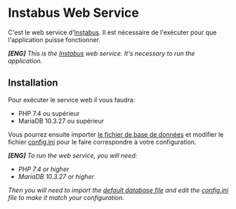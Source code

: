 
# Instabus Web Service
C'est le web service d'[Instabus](https://github.com/EmpireDemocratiqueDuPoulpe/Instabus). Il est nécessaire de l'exécuter pour que l'application puisse fonctionner.

***[ENG]** This is the [Instabus](https://github.com/EmpireDemocratiqueDuPoulpe/Instabus) web service. It's necessary to run the application.*

## Installation
Pour exécuter le service web il vous faudra:
- PHP 7.4 ou supérieur
- MariaDB 10.3.27 ou supérieur

Vous pourrez ensuite importer [le fichier de base de données](https://github.com/EmpireDemocratiqueDuPoulpe/Instabus-Web-Service/blob/master/instabus_db.sql) et modifier le fichier [config.ini](https://github.com/EmpireDemocratiqueDuPoulpe/Instabus-Web-Service/blob/master/config/config.ini) pour le faire correspondre à votre configuration.

***[ENG]** To run the web service, you will need:*
- *PHP 7.4 or higher*
- *MariaDB 10.3.27 or higher*

*Then you will need to import the [default database file](https://github.com/EmpireDemocratiqueDuPoulpe/Instabus-Web-Service/blob/master/instabus_db.sql) and edit the [config.ini](https://github.com/EmpireDemocratiqueDuPoulpe/Instabus-Web-Service/blob/master/config/config.ini) file to make it match your configuration.*
